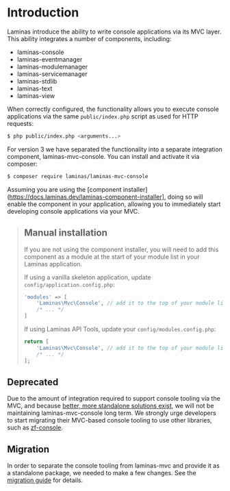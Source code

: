 # Introduction

Laminas introduce the ability to write console applications via its MVC
layer. This ability integrates a number of components, including:

- laminas-console
- laminas-eventmanager
- laminas-modulemanager
- laminas-servicemanager
- laminas-stdlib
- laminas-text
- laminas-view

When correctly configured, the functionality allows you to execute console
applications via the same `public/index.php` script as used for HTTP requests:

```bash
$ php public/index.php <arguments...>
```

For version 3 we have separated the functionality into a separate integration
component, laminas-mvc-console. You can install and activate it via composer:

```bash
$ composer require laminas/laminas-mvc-console
```

Assuming you are using the [component
installer](https://docs.laminas.dev/laminas-component-installer], doing so
will enable the component in your application, allowing you to immediately start
developing console applications via your MVC.

> ## Manual installation
>
> If you are not using the component installer, you will need to add this
> component as a module at the start of your module list in your Laminas
> application.
>
> If using a vanilla skeleton application, update `config/application.config.php`:
>
> ```php
> 'modules' => [
>     'Laminas\Mvc\Console', // add it to the top of your module list
>     /* ... */
> ]
> ```
>
> If using Laminas API Tools, update your `config/modules.config.php`:
>
> ```php
> return [
>     'Laminas\Mvc\Console', // add it to the top of your module list
>     /* ... */
> ];
> ```

## Deprecated

Due to the amount of integration required to support console tooling via the
MVC, and because [better, more standalone solutions
exist](https://github.com/zfcampus/zf-console), we will not be maintaining
laminas-mvc-console long term. We strongly urge developers to start migrating their
MVC-based console tooling to use other libraries, such as
[zf-console](https://github.com/zfcampus/zf-console).

## Migration

In order to separate the console tooling from laminas-mvc and provide it as a
standalone package, we needed to make a few changes. See the
[migration guide](migration/v2-to-v3.md) for details.
